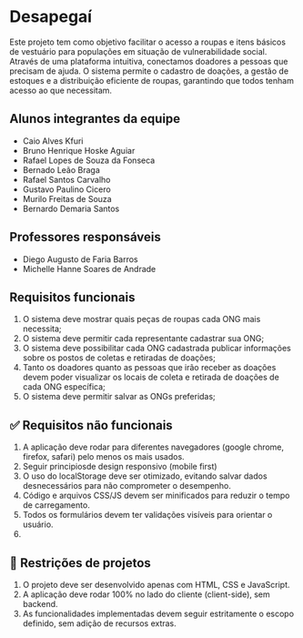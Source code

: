 # Desapegaí

Este projeto tem como objetivo facilitar o acesso a roupas e itens básicos de vestuário para populações em situação de vulnerabilidade social. Através de uma plataforma intuitiva, conectamos doadores 
a pessoas que precisam de ajuda. O sistema permite o cadastro de doações, a gestão de estoques e a distribuição eficiente de roupas, garantindo que todos tenham acesso ao que necessitam.

## Alunos integrantes da equipe

* Caio Alves Kfuri
* Bruno Henrique Hoske Aguiar
* Rafael Lopes de Souza da Fonseca
* Bernado Leão Braga
* Rafael Santos Carvalho
* Gustavo Paulino Cicero
* Murilo Freitas de Souza
* Bernardo Demaria Santos

## Professores responsáveis

* Diego Augusto de Faria Barros
* Michelle Hanne Soares de Andrade


## Requisitos funcionais
1. O sistema deve mostrar quais peças de roupas cada ONG mais necessita;
2. O sistema deve permitir cada representante cadastrar sua ONG;
3. O sistema deve possibilitar cada ONG cadastrada publicar informações sobre os postos de coletas e retiradas de doações; 
4. Tanto os doadores quanto as pessoas que irão receber as doações devem poder visualizar os locais de coleta e retirada de doações de cada ONG específica;
5. O sistema deve permitir salvar as ONGs preferidas;

## ✅ Requisitos não funcionais

1. A aplicação deve rodar para diferentes navegadores (google chrome, firefox, safari) pelo menos os mais usados.
2. Seguir principiosde design responsivo (mobile first)
3. O uso do localStorage deve ser otimizado, evitando salvar dados desnecessários para não comprometer o desempenho.
4. Código e arquivos CSS/JS devem ser minificados para reduzir o tempo de carregamento.
5. Todos os formulários devem ter validações visíveis para orientar o usuário.
6. 


## 🚫 Restrições de projetos

1. O projeto deve ser desenvolvido apenas com HTML, CSS e JavaScript.
2. A aplicação deve rodar 100% no lado do cliente (client-side), sem backend.
3. As funcionalidades implementadas devem seguir estritamente o escopo definido, sem adição de recursos extras.
